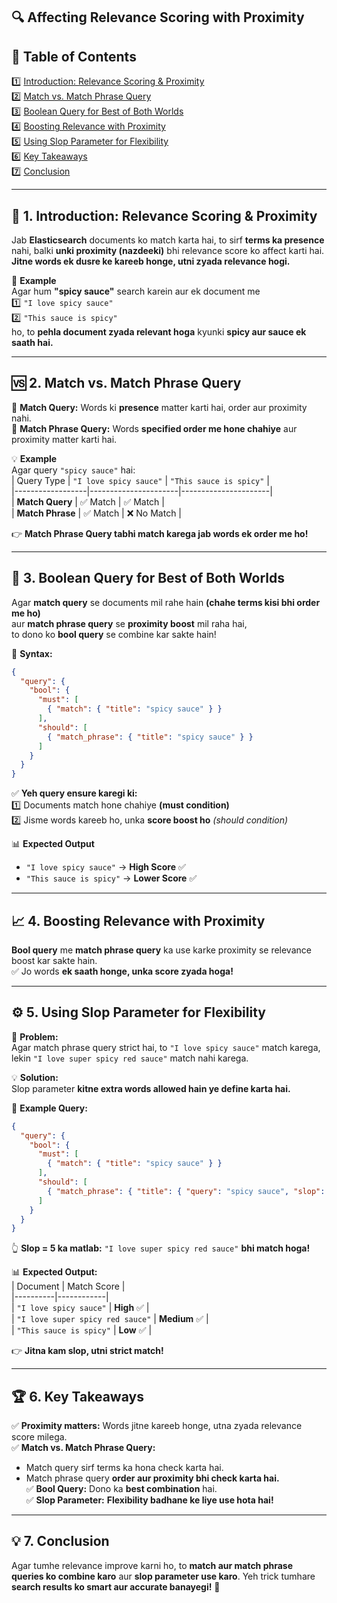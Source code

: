 ## 🔍 Affecting Relevance Scoring with Proximity  

## 📌 **Table of Contents**  
1️⃣ [Introduction: Relevance Scoring & Proximity](#1)  
2️⃣ [Match vs. Match Phrase Query](#2)  
3️⃣ [Boolean Query for Best of Both Worlds](#3)  
4️⃣ [Boosting Relevance with Proximity](#4)  
5️⃣ [Using Slop Parameter for Flexibility](#5)  
6️⃣ [Key Takeaways](#6)  
7️⃣ [Conclusion](#7)

---

## 📖 **1. Introduction: Relevance Scoring & Proximity** <a id="1"></a>

Jab **Elasticsearch** documents ko match karta hai, to sirf **terms ka presence** nahi, balki **unki proximity (nazdeeki)** bhi relevance score ko affect karti hai.  
**Jitne words ek dusre ke kareeb honge, utni zyada relevance hogi.**  

🚀 **Example**  
Agar hum **"spicy sauce"** search karein aur ek document me  
1️⃣ `"I love spicy sauce"`  
2️⃣ `"This sauce is spicy"`  
ho, to **pehla document zyada relevant hoga** kyunki **spicy aur sauce ek saath hai.**  

---

## 🆚 **2. Match vs. Match Phrase Query** <a id="2"></a>

🔹 **Match Query:** Words ki **presence** matter karti hai, order aur proximity nahi.  
🔹 **Match Phrase Query:** Words **specified order me hone chahiye** aur proximity matter karti hai.  

💡 **Example**  
Agar query `"spicy sauce"` hai:  
| Query Type        | `"I love spicy sauce"` | `"This sauce is spicy"` |  
|------------------|----------------------|----------------------|  
| **Match Query**   | ✅ Match             | ✅ Match             |  
| **Match Phrase**  | ✅ Match             | ❌ No Match          |  

👉 **Match Phrase Query tabhi match karega jab words ek order me ho!**  

---

## 🔗 **3. Boolean Query for Best of Both Worlds** <a id="3"></a>

Agar **match query** se documents mil rahe hain **(chahe terms kisi bhi order me ho)**  
aur **match phrase query** se **proximity boost** mil raha hai,  
to dono ko **bool query** se combine kar sakte hain!  

📌 **Syntax:**  
```json
{
  "query": {
    "bool": {
      "must": [ 
        { "match": { "title": "spicy sauce" } } 
      ],
      "should": [
        { "match_phrase": { "title": "spicy sauce" } }
      ]
    }
  }
}
```

✅ **Yeh query ensure karegi ki:**  
1️⃣ Documents match hone chahiye **(must condition)**  
2️⃣ Jisme words kareeb ho, unka **score boost ho** *(should condition)*  

📊 **Expected Output**  
- `"I love spicy sauce"` → **High Score** ✅  
- `"This sauce is spicy"` → **Lower Score** ✅  

---

## 📈 **4. Boosting Relevance with Proximity** <a id="4"></a>

**Bool query** me **match phrase query** ka use karke proximity se relevance boost kar sakte hain.  
✅ Jo words **ek saath honge, unka score zyada hoga!**  

---

## ⚙️ **5. Using Slop Parameter for Flexibility** <a id="5"></a>

🎯 **Problem:**  
Agar match phrase query strict hai, to `"I love spicy sauce"` match karega,  
lekin `"I love super spicy red sauce"` match nahi karega.  

💡 **Solution:**  
Slop parameter **kitne extra words allowed hain ye define karta hai.**  

📌 **Example Query:**  
```json
{
  "query": {
    "bool": {
      "must": [ 
        { "match": { "title": "spicy sauce" } } 
      ],
      "should": [
        { "match_phrase": { "title": { "query": "spicy sauce", "slop": 5 } } }
      ]
    }
  }
}
```
👆 **Slop = 5 ka matlab:** `"I love super spicy red sauce"` **bhi match hoga!**  

📊 **Expected Output:**  
| Document | Match Score |  
|----------|------------|  
| `"I love spicy sauce"` | **High** ✅ |  
| `"I love super spicy red sauce"` | **Medium** ✅ |  
| `"This sauce is spicy"` | **Low** ✅ |  

👉 **Jitna kam slop, utni strict match!**  

---

## 🏆 **6. Key Takeaways** <a id="6"></a>

✅ **Proximity matters:** Words jitne kareeb honge, utna zyada relevance score milega.  
✅ **Match vs. Match Phrase Query:**  
- Match query sirf terms ka hona check karta hai.  
- Match phrase query **order aur proximity bhi check karta hai.**  
✅ **Bool Query:** Dono ka **best combination** hai.  
✅ **Slop Parameter:** **Flexibility badhane ke liye use hota hai!**  

---

## 💡 **7. Conclusion**  <a id="7"></a>

Agar tumhe relevance improve karni ho, to **match aur match phrase queries ko combine karo** aur **slop parameter use karo**. Yeh trick tumhare **search results ko smart aur accurate banayegi!** 🚀